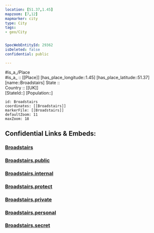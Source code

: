 ```yaml
---
location: [51.37,1.45] 
mapzoom: [7,12] 
mapmarker: city 
type: City
tags:
- geo/City


SpocWebEntityId: 29362
isDeleted: false
confidential: public

---
```

#is_a_/Place  
#is_a_ :: [[Place]] 
[has_place_longitude::1.45] 
[has_place_latitude::51.37] 
[name::Broadstairs] 
State ::  
Country :: [[UK]]  
[StateId::] 
[Population::] 



```leaflet
id: Broadstairs
coordinates: [[Broadstairs]] 
markerFile: [[Broadstairs]] 
defaultZoom: 11 
maxZoom: 18
```


## Confidential Links & Embeds: 

### [Broadstairs](/_Standards/Earth/Continent/Europe/Europe~North/UK/England/Regions~England/South_East_England/Kent/cities~Kent/Broadstairs.md) 

### [Broadstairs.public](/_public/Earth/Continent/Europe/Europe~North/UK/England/Regions~England/South_East_England/Kent/cities~Kent/Broadstairs.public.md) 

### [Broadstairs.internal](/_internal/Earth/Continent/Europe/Europe~North/UK/England/Regions~England/South_East_England/Kent/cities~Kent/Broadstairs.internal.md) 

### [Broadstairs.protect](/_protect/Earth/Continent/Europe/Europe~North/UK/England/Regions~England/South_East_England/Kent/cities~Kent/Broadstairs.protect.md) 

### [Broadstairs.private](/_private/Earth/Continent/Europe/Europe~North/UK/England/Regions~England/South_East_England/Kent/cities~Kent/Broadstairs.private.md) 

### [Broadstairs.personal](/_personal/Earth/Continent/Europe/Europe~North/UK/England/Regions~England/South_East_England/Kent/cities~Kent/Broadstairs.personal.md) 

### [Broadstairs.secret](/_secret/Earth/Continent/Europe/Europe~North/UK/England/Regions~England/South_East_England/Kent/cities~Kent/Broadstairs.secret.md)

